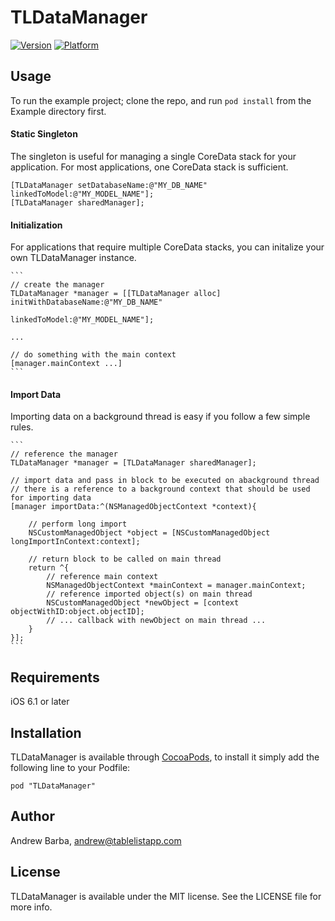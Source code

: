 # TLDataManager

[![Version](http://cocoapod-badges.herokuapp.com/v/TLDataManager/badge.png)](http://cocoadocs.org/docsets/TLDataManager)
[![Platform](http://cocoapod-badges.herokuapp.com/p/TLDataManager/badge.png)](http://cocoadocs.org/docsets/TLDataManager)

## Usage

To run the example project; clone the repo, and run `pod install` from the Example directory first.

#### Static Singleton

The singleton is useful for managing a single CoreData stack for your application. For most applications, one CoreData stack is sufficient.

    [TLDataManager setDatabaseName:@"MY_DB_NAME" linkedToModel:@"MY_MODEL_NAME"];
    [TLDataManager sharedManager];

#### Initialization

For applications that require multiple CoreData stacks, you can initalize your own TLDataManager instance.
    
    ```
    // create the manager
    TLDataManager *manager = [[TLDataManager alloc] initWithDatabaseName:@"MY_DB_NAME" 
                                                           linkedToModel:@"MY_MODEL_NAME"];

    ...

    // do something with the main context
    [manager.mainContext ...]
    ```

#### Import Data

Importing data on a background thread is easy if you follow a few simple rules.

    ```
    // reference the manager
    TLDataManager *manager = [TLDataManager sharedManager];
    
    // import data and pass in block to be executed on abackground thread
    // there is a reference to a background context that should be used for importing data
    [manager importData:^(NSManagedObjectContext *context){
        
        // perform long import
        NSCustomManagedObject *object = [NSCustomManagedObject longImportInContext:context];

        // return block to be called on main thread
        return ^{
            // reference main context
            NSManagedObjectContext *mainContext = manager.mainContext;
            // reference imported object(s) on main thread
            NSCustomManagedObject *newObject = [context objectWithID:object.objectID];
            // ... callback with newObject on main thread ...
        }
    }];
    ```

## Requirements

iOS 6.1 or later

## Installation

TLDataManager is available through [CocoaPods](http://cocoapods.org), to install
it simply add the following line to your Podfile:

    pod "TLDataManager"

## Author

Andrew Barba, andrew@tablelistapp.com

## License

TLDataManager is available under the MIT license. See the LICENSE file for more info.


